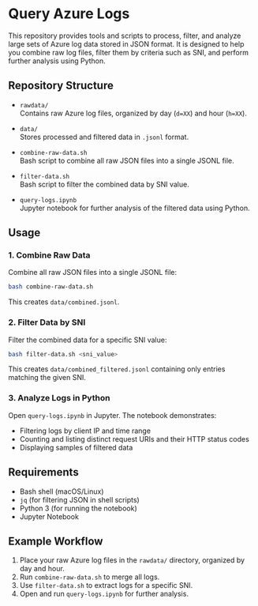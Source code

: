 # Query Azure Logs

This repository provides tools and scripts to process, filter, and analyze large sets of Azure log data stored in JSON format. It is designed to help you combine raw log files, filter them by criteria such as SNI, and perform further analysis using Python.

## Repository Structure

- `rawdata/`  
	Contains raw Azure log files, organized by day (`d=XX`) and hour (`h=XX`).

- `data/`  
	Stores processed and filtered data in `.jsonl` format.

- `combine-raw-data.sh`  
	Bash script to combine all raw JSON files into a single JSONL file.

- `filter-data.sh`  
	Bash script to filter the combined data by SNI value.

- `query-logs.ipynb`  
	Jupyter notebook for further analysis of the filtered data using Python.

## Usage

### 1. Combine Raw Data

Combine all raw JSON files into a single JSONL file:

```sh
bash combine-raw-data.sh
```

This creates `data/combined.jsonl`.

### 2. Filter Data by SNI

Filter the combined data for a specific SNI value:

```sh
bash filter-data.sh <sni_value>
```

This creates `data/combined_filtered.jsonl` containing only entries matching the given SNI.

### 3. Analyze Logs in Python

Open `query-logs.ipynb` in Jupyter. The notebook demonstrates:

- Filtering logs by client IP and time range
- Counting and listing distinct request URIs and their HTTP status codes
- Displaying samples of filtered data

## Requirements

- Bash shell (macOS/Linux)
- `jq` (for filtering JSON in shell scripts)
- Python 3 (for running the notebook)
- Jupyter Notebook

## Example Workflow

1. Place your raw Azure log files in the `rawdata/` directory, organized by day and hour.
2. Run `combine-raw-data.sh` to merge all logs.
3. Use `filter-data.sh` to extract logs for a specific SNI.
4. Open and run `query-logs.ipynb` for further analysis.
